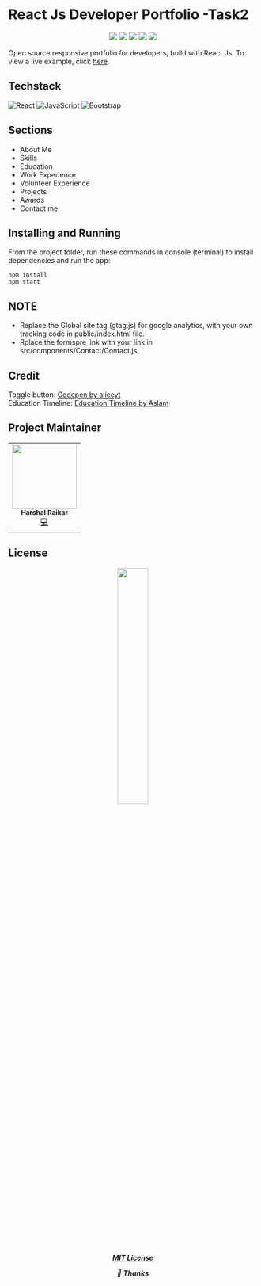 # React Js Developer Portfolio -Task2

<div align="center">

<a href="https://github.com/Harshal0902/React-Developer-Portfolio"><img src="https://badges.frapsoft.com/os/v1/open-source.svg?v=103"></a>
<a href="https://github.com/Harshal0902/React-Developer-Portfolio"><img src="https://img.shields.io/badge/Built%20by-developers%20%3C%2F%3E-0059b3"></a>
<a href="https://github.com/Harshal0902/React-Developer-Portfolio/blob/main/LICENSE"><img src="https://img.shields.io/static/v1.svg?label=license&message=MIT&color=yellow"></a>
<a href="https://github.com/Harshal0902/"><img src="https://img.shields.io/badge/Maintained%3F-yes-brightgreen.svg?v=103"></a>
<a href="https://github.com/Harshal0902/React-Developer-Portfolio"><img src="https://img.shields.io/badge/PR's%3F-Welcomed-blue.svg?v=103"></a>
</div>

Open source responsive portfolio for developers, build with React Js. To view a live example, click [here](https://react-js-portfolio-gray.vercel.app).

<!-- ## Some glimps of the site -->

## Techstack
<img alt="React" src="https://img.shields.io/badge/react-%2320232a.svg?style=for-the-badge&logo=react&logoColor=%2361DAFB"/> <img alt="JavaScript" src="https://img.shields.io/badge/javascript-%23323330.svg?style=for-the-badge&logo=javascript&logoColor=%23F7DF1E"/> <img alt="Bootstrap" src="https://img.shields.io/badge/bootstrap-%23563D7C.svg?style=for-the-badge&logo=bootstrap&logoColor=white"/> 

## Sections
- About Me
- Skills
- Education
- Work Experience
- Volunteer Experience
- Projects
- Awards
- Contact me

## Installing and Running

From the project folder, run these commands in console (terminal) to install dependencies and run the app:

```
npm install
npm start
```

## NOTE

- Replace the Global site tag (gtag.js) for google analytics, with your own tracking code in public/index.html file.
- Rplace the formspre link with your link in src/components/Contact/Contact.js

## Credit

Toggle button: [Codepen by aliceyt](https://codepen.io/aliceyt/pen/eYpJobY)  
Education Timeline: [Education Timeline by Aslam](https://codepen.io/hunzaboy/pen/qBWRBXw)


## Project Maintainer 

<table>
  <tbody><tr>
    <td align="center"><a href="https://github.com/Harshal0902"><img alt="" src="https://avatars.githubusercontent.com/u/64153988?s=400&u=fe27fb802b9d4954152a6ed65a09fede8b49fd4c&v=4" width="130px;"><br><sub><b>
 Harshal Raikar </b></sub></a><br><a href="" title="Code">💻 </a></td></a></td>
  </tr>
</tbody></table>

## License 

<p align="center">
<a href="https://github.com/Harshal0902/React-Developer-Portfolio/blob/main/LICENSE">
<img width=35% src="https://media.tenor.com/images/68ecdcb63296f1db6532bf5b83051da9/tenor.gif"></p>
<h5 align="center"><b>MIT License</b></a> 


💜 **Thanks**
